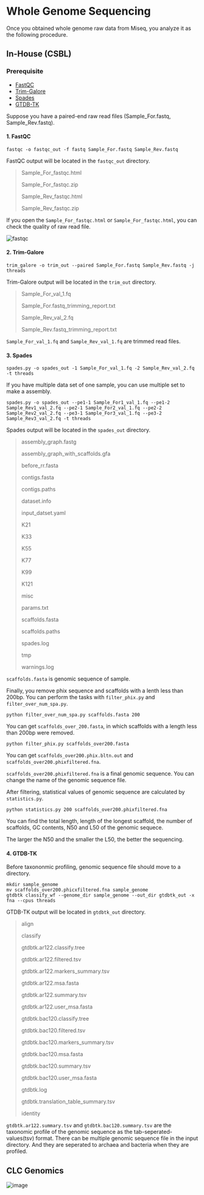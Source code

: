 # Whole Genome Sequencing
Once you obtained whole genome raw data from Miseq, you analyze it as the following procedure.

## In-House (CSBL)
### Prerequisite
* [FastQC](https://www.bioinformatics.babraham.ac.uk/projects/fastqc/)
* [Trim-Galore](https://www.bioinformatics.babraham.ac.uk/projects/trim_galore/)
* [Spades](http://cab.spbu.ru/software/spades/)
* [GTDB-TK](https://github.com/Ecogenomics/GTDBTk)

Suppose you have a paired-end raw read files (Sample_For.fastq, Sample_Rev.fastq).

#### 1. FastQC
`fastqc -o fastqc_out -f fastq Sample_For.fastq Sample_Rev.fastq`

FastQC output will be located in the `fastqc_out` directory.
> Sample_For_fastqc.html
>
> Sample_For_fastqc.zip
>
> Sample_Rev_fastqc.html
>
> Sample_Rev_fastqc.zip

If you open the `Sample_For_fastqc.html` or `Sample_For_fastqc.html`, you can check the quality of raw read file.

![fastqc](https://user-images.githubusercontent.com/42211781/84353903-f17e9580-abfa-11ea-8138-aae71c229714.JPG)

#### 2. Trim-Galore
`trim_galore -o trim_out --paired Sample_For.fastq Sample_Rev.fastq -j threads`

Trim-Galore output will be located in the `trim_out` directory.
> Sample_For_val_1.fq
>
> Sample_For.fastq_trimming_report.txt
>
> Sample_Rev_val_2.fq
>
> Sample_Rev.fastq_trimming_report.txt

`Sample_For_val_1.fq` and `Sample_Rev_val_1.fq` are trimmed read files.

#### 3. Spades
`spades.py -o spades_out -1 Sample_For_val_1.fq -2 Sample_Rev_val_2.fq -t threads`

If you have multiple data set of one sample, you can use multiple set to make a assembly.

`spades.py -o spades_out --pe1-1 Sample_For1_val_1.fq --pe1-2 Sample_Rev1_val_2.fq --pe2-1 Sample_For2_val_1.fq --pe2-2 Sample_Rev2_val_2.fq --pe3-1 Sample_For3_val_1.fq --pe3-2 Sample_Rev3_val_2.fq -t threads`

Spades output will be located in the `spades_out` directory.
> assembly_graph.fastg
>
> assembly_graph_with_scaffolds.gfa
>
> before_rr.fasta
>
> contigs.fasta
>
> contigs.paths
>
> dataset.info
>
> input_datset.yaml
>
> K21
>
> K33
>
> K55
>
> K77
>
> K99
>
> K121
>
> misc
>
> params.txt
>
> scaffolds.fasta
>
> scaffolds.paths
>
> spades.log
>
> tmp
>
> warnings.log

`scaffolds.fasta` is genomic sequence of sample. 

Finally, you remove phix sequence and scaffolds with a lenth less than 200bp.
You can perform the tasks with `filter_phix.py` and `filter_over_num_spa.py`.

`python filter_over_num_spa.py scaffolds.fasta 200`

You can get `scaffolds_over_200.fasta`, in which scaffolds with a length less than 200bp were removed.

`python filter_phix.py scaffolds_over200.fasta`

You can get `scaffolds_over200.phix.bltn.out` and `scaffolds_over200.phixfiltered.fna`.

`scaffolds_over200.phixfiltered.fna` is a final genomic sequence. You can change the name of the genomic sequence file.

After filtering, statistical values of genomic sequence are calculated by `statistics.py`.

`python statistics.py 200 scaffolds_over200.phixfiltered.fna`

You can find the total length, length of the longest scaffold, the number of scaffolds, GC contents, N50 and L50 of the genomic sequece.

The larger the N50 and the smaller the L50, the better the sequencing.

#### 4. GTDB-TK
Before taxononmic profiling, genomic sequence file should move to a directory.
```
mkdir sample_genome
mv scaffolds_over200.phicxfiltered.fna sample_genome
gtdbtk classify_wf --genome_dir sample_genome --out_dir gtdbtk_out -x fna --cpus threads
```

GTDB-TK output will be located in `gtdbtk_out` directory.

> align
>
> classify
>
> gtdbtk.ar122.classify.tree
>
> gtdbtk.ar122.filtered.tsv
>
> gtdbtk.ar122.markers_summary.tsv
>
> gtdbtk.ar122.msa.fasta
>
> gtdbtk.ar122.summary.tsv
>
> gtdbtk.ar122.user_msa.fasta
>
> gtdbtk.bac120.classify.tree
>
> gtdbtk.bac120.filtered.tsv
>
> gtdbtk.bac120.markers_summary.tsv
>
> gtdbtk.bac120.msa.fasta
>
> gtdbtk.bac120.summary.tsv
>
> gtdbtk.bac120.user_msa.fasta
>
> gtdbtk.log
> 
> gtdbtk.translation_table_summary.tsv
>
> identity

`gtdbtk.ar122.summary.tsv` and `gtdbtk.bac120.summary.tsv` are the taxonomic profile of the genomic sequence as the tab-seperated-values(tsv) format. There can be multiple genomic sequence file in the input directory. And they are seperated to archaea and bacteria when they are profiled.


## CLC Genomics
![image](https://user-images.githubusercontent.com/42211781/84480169-180e0080-accf-11ea-9106-4a6a63e202f9.png)
